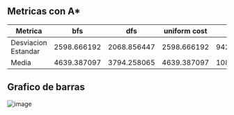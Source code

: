 ## Metricas con A*

|Metrica | bfs | dfs |uniform cost| a*|
| ------------- | ------------- |------------- |------------- |------------- |
|Desviacion Estandar |2598.666192| 2068.856447 |2598.666192|942.5718552|
|Media	| 4639.387097 |3794.258065 | 4639.387097|1086.566667|

## Grafico de barras

![image](https://user-images.githubusercontent.com/39389586/131274490-2273a81a-942f-4784-9121-8dff1b9ea372.png)
